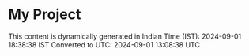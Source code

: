 # My Project

This content is dynamically generated in Indian Time (IST): 2024-09-01 18:38:38 IST
Converted to UTC: 2024-09-01 13:08:38 UTC
